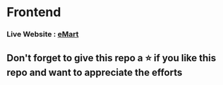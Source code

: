 # Frontend

### Live Website : [eMart](https://shop-on-emart.herokuapp.com/)

## Don't forget to give this repo a ⭐ if you like this repo and want to appreciate the efforts



